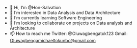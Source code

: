 - 👋 Hi, I’m @Hon-Salvation
- 👀 I’m interested in Data Analysis and Data Architecture
- 🌱 I’m currently learning Software Engineering
- 💞️ I’m looking to collaborate on projects on Data analysis and Architecture
- 📫 How to reach me Twitter: @Oluwagbengatok123 Gmail: Oluwagbengamichaeltokunbo@gmail.com

<!---
Hon-Salvation/Hon-Salvation is a ✨ special ✨ repository because its `README.md` (this file) appears on your GitHub profile.
You can click the Preview link to take a look at your changes.
--->
